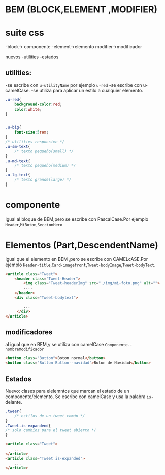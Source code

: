 # BEM (BLOCK,ELEMENT ,MODIFIER)

# suite css

-block-> componente
-element->elemento
modifier->modificador

nuevos
-utilities
-estados

## utilities:

-se escribe con `u-utilityName` por ejemplo `u-red`
-se escribe con u-camelCase.
-se utiliza para aplicar un estilo a cualquier elemento.

```css
.u-red{
    background-color:red;
    color:white;
}


.u-big{
    font-size:5rem;
}
/* utilities responsive */
.u-sm-text{
    /* texto pequeño(small) */
}
.u-md-text{
    /* texto pequeño(medium) */
}
.u-lg-text{
    /* texto grande(large) */
}
```

# componente

Igual al bloque de BEM,pero se escribe con PascalCase.Por ejemplo `Header`,`MiBoton`,`SeccionHero`

# Elementos (Part,DescendentName)

Igual que el elemento en BEM ,pero se escribe con CAMELcASE.Por ejemplo `Header-title`,`Card-imagefront`,`Tweet-bodyImage`,`Tweet-bodyText`.

```html
<article class="Tweet">
    <header class="Tweet-Header">
        <img class="Tweet-headerImg" src="./img/mi-foto.png" alt="">
        ....
    </header>
    <div class="Tweet-bodytext">

        ...
     </div>
</article>
```
## modificadores
al igual que en BEM,y se utiliza con camelCase `Componente--nombreModificador`

```html
<button class="Button">Boton normal</button>
<button class="Button Button--navidad">Boton de Navidad</button>
```
## Estados

Nuevo: clases para elelemntos que marcan el estado de un componente/elemento.
Se escribe con camelCase y usa la palabra `is-`delante.

```css
.tweer{
    /* estilos de un tweet común */
}
.Tweet.is-expandend{
/* solo cambios para el tweet abierto */
}
```

```html
<article class="Tweet">
    ...
</article>
<article class="Tweet is-expanded">
    ...
</article>
````


